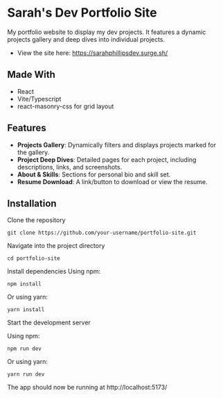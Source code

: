 # Sarah's Dev Portfolio Site

My portfolio website to display my dev projects. It features a dynamic projects gallery and deep dives into individual projects.

- View the site here: https://sarahphillipsdev.surge.sh/

## Made With

- React
- Vite/Typescript
- react-masonry-css for grid layout

## Features

- **Projects Gallery**: Dynamically filters and displays projects marked for the gallery.
- **Project Deep Dives**: Detailed pages for each project, including descriptions, links, and screenshots.
- **About & Skills**: Sections for personal bio and skill set.
- **Resume Download**: A link/button to download or view the resume.

## Installation

Clone the repository

```
git clone https://github.com/your-username/portfolio-site.git
```

Navigate into the project directory

```
cd portfolio-site
```

Install dependencies
Using npm:

```
npm install
```

Or using yarn:

```
yarn install
```

Start the development server

Using npm:

```
npm run dev
```

Or using yarn:

```
yarn run dev
```

The app should now be running at http://localhost:5173/
